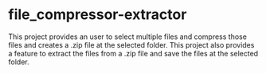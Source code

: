# file_compressor-extractor
This project provides an user to select multiple files and compress those files and creates a .zip file at the selected folder.
This project also provides a feature to extract the files from a .zip file and save the files at the selected folder.
